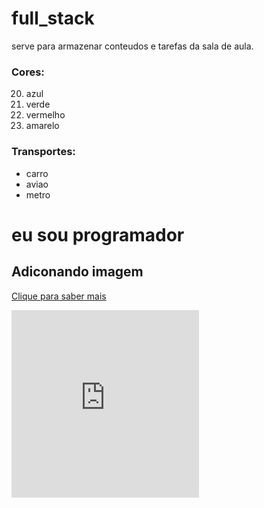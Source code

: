 # full_stack

serve para armazenar conteudos e tarefas da sala de aula.

<!DOCTYPE html>
<html>

<head>
    <title> treino full stack </title>
    <meta charset="UTF-8">
</head>

<body>
    <h3>Cores:</h3>
<ol start ='20'>
<li> azul </li>
<li>verde</li>
<li>vermelho</li>
<li>amarelo</li>
</ol>

<h3>Transportes:</h3>
<ul>
<li>carro</li>
<li>aviao</li>
<li>metro</li>

</ul>

<h1>eu sou programador</h1>
<h2>Adiconando imagem</h2>

<a href="https://www.youtube.com/watch?v=n_Etdr7Dbjs"> Clique para saber mais </a>
<br>
<iframe src="https://www.google.com/maps/embed?pb=!1m18!1m12!1m3!1d3652.648694544346!2d-46.58197282375531!3d-23.724236267598034!2m3!1f0!2f0!3f0!3m2!1i1024!2i768!4f13.1!
3m3!1m2!1s0x94ce4158ef9c7c05%3A0x776b798985695f52!2sFEI%20-%20Campus%20S%C3%A3o%20Bernardo%20do%20Campo!5e0!3m2!1spt-BR!2sbr!4v1740106372341!5m2!1spt-BR!2sbr"
 width="300" height="300" style="border:0;" allowfullscreen="" loading="lazy" referrerpolicy="no-referrer-when-downgrade"></iframe>


</body>

</html>

